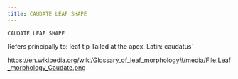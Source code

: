 ```yaml
---
title: CAUDATE LEAF SHAPE
---
```

`CAUDATE LEAF SHAPE`

Refers principally to: leaf tip
Tailed at the apex.
Latin: caudatus`

https://en.wikipedia.org/wiki/Glossary_of_leaf_morphology#/media/File:Leaf_morphology_Caudate.png
